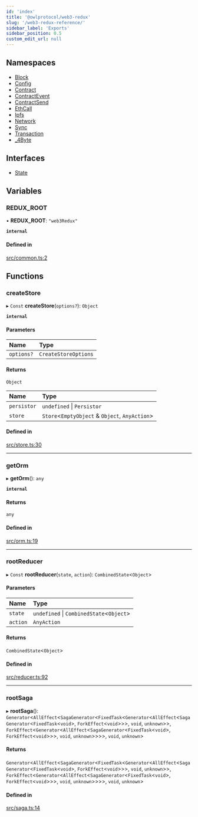```yaml
---
id: 'index'
title: '@owlprotocol/web3-redux'
slug: '/web3-redux-reference/'
sidebar_label: 'Exports'
sidebar_position: 0.5
custom_edit_url: null
---
```


## Namespaces

-   [Block](namespaces/Block.md)
-   [Config](namespaces/Config.md)
-   [Contract](namespaces/Contract.md)
-   [ContractEvent](namespaces/ContractEvent.md)
-   [ContractSend](namespaces/ContractSend.md)
-   [EthCall](namespaces/EthCall.md)
-   [Ipfs](namespaces/Ipfs.md)
-   [Network](namespaces/Network.md)
-   [Sync](namespaces/Sync.md)
-   [Transaction](namespaces/Transaction.md)
-   [\_4Byte](namespaces/4Byte.md)

## Interfaces

-   [State](interfaces/State.md)

## Variables

### REDUX_ROOT

• **REDUX_ROOT**: `"web3Redux"`

**`internal`**

#### Defined in

[src/common.ts:2](https://github.com/leovigna/web3-redux/blob/be15552/src/common.ts#L2)

## Functions

### createStore

▸ `Const` **createStore**(`options?`): `Object`

**`internal`**

#### Parameters

| Name       | Type                 |
| :--------- | :------------------- |
| `options?` | `CreateStoreOptions` |

#### Returns

`Object`

| Name        | Type                                            |
| :---------- | :---------------------------------------------- |
| `persistor` | `undefined` \| `Persistor`                      |
| `store`     | `Store`<`EmptyObject` & `Object`, `AnyAction`\> |

#### Defined in

[src/store.ts:30](https://github.com/leovigna/web3-redux/blob/be15552/src/store.ts#L30)

---

### getOrm

▸ **getOrm**(): `any`

**`internal`**

#### Returns

`any`

#### Defined in

[src/orm.ts:19](https://github.com/leovigna/web3-redux/blob/be15552/src/orm.ts#L19)

---

### rootReducer

▸ `Const` **rootReducer**(`state`, `action`): `CombinedState`<`Object`\>

#### Parameters

| Name     | Type                                      |
| :------- | :---------------------------------------- |
| `state`  | `undefined` \| `CombinedState`<`Object`\> |
| `action` | `AnyAction`                               |

#### Returns

`CombinedState`<`Object`\>

#### Defined in

[src/reducer.ts:92](https://github.com/leovigna/web3-redux/blob/be15552/src/reducer.ts#L92)

---

### rootSaga

▸ **rootSaga**(): `Generator`<`AllEffect`<`SagaGenerator`<`FixedTask`<`Generator`<`AllEffect`<`SagaGenerator`<`FixedTask`<`void`\>, `ForkEffect`<`void`\>\>\>, `void`, `unknown`\>\>, `ForkEffect`<`Generator`<`AllEffect`<`SagaGenerator`<`FixedTask`<`void`\>, `ForkEffect`<`void`\>\>\>, `void`, `unknown`\>\>\>\>, `void`, `unknown`\>

#### Returns

`Generator`<`AllEffect`<`SagaGenerator`<`FixedTask`<`Generator`<`AllEffect`<`SagaGenerator`<`FixedTask`<`void`\>, `ForkEffect`<`void`\>\>\>, `void`, `unknown`\>\>, `ForkEffect`<`Generator`<`AllEffect`<`SagaGenerator`<`FixedTask`<`void`\>, `ForkEffect`<`void`\>\>\>, `void`, `unknown`\>\>\>\>, `void`, `unknown`\>

#### Defined in

[src/saga.ts:14](https://github.com/leovigna/web3-redux/blob/be15552/src/saga.ts#L14)
